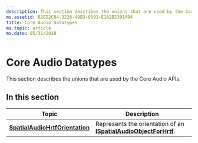 ```yaml
---
description: This section describes the unions that are used by the Core Audio APIs.
ms.assetid: B2ED2C84-3226-49B3-9391-E1A2B2391A94
title: Core Audio Datatypes
ms.topic: article
ms.date: 05/31/2018
---
```


# Core Audio Datatypes

This section describes the unions that are used by the Core Audio APIs.

## In this section



| Topic                                                                         | Description                                                                                                   |
|-------------------------------------------------------------------------------|---------------------------------------------------------------------------------------------------------------|
| [**SpatialAudioHrtfOrientation**](spatialaudiohrtforientation.md)<br/> | Represents the orientation of an [**ISpatialAudioObjectForHrtf**](/windows/desktop/api/spatialaudiohrtf/nn-spatialaudiohrtf-ispatialaudioobjectforhrtf).<br/> |



 

 

 




